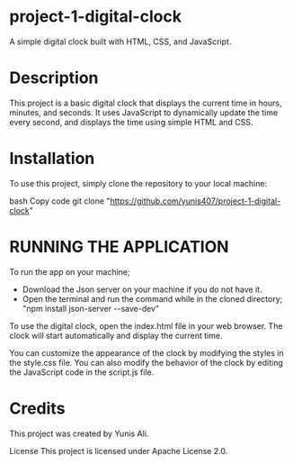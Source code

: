 # project-1-digital-clock
A simple digital clock built with HTML, CSS, and JavaScript.

# Description
This project is a basic digital clock that displays the current time in hours, minutes, and seconds. It uses JavaScript to dynamically update the time every second, and displays the time using simple HTML and CSS.

# Installation
To use this project, simply clone the repository to your local machine:

bash
Copy code
git clone "https://github.com/yunis407/project-1-digital-clock"

# RUNNING THE APPLICATION
To run the app on your machine;

- Download the Json server on your machine if you do not have it.
- Open the terminal and run the command while in the cloned directory;
      "npm install json-server --save-dev"


To use the digital clock, open the index.html file in your web browser. The clock will start automatically and display the current time.

You can customize the appearance of the clock by modifying the styles in the style.css file. You can also modify the behavior of the clock by editing the JavaScript code in the script.js file.

# Credits
This project was created by Yunis Ali.

License
This project is licensed under Apache License 2.0.
                           





